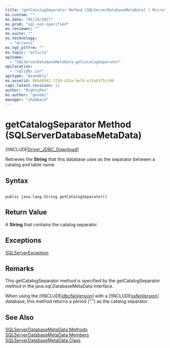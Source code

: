 ```yaml
---
title: "getCatalogSeparator Method (SQLServerDatabaseMetaData) | Microsoft Docs"
ms.custom: ""
ms.date: "01/19/2017"
ms.prod: "sql-non-specified"
ms.reviewer: ""
ms.suite: ""
ms.technology: 
  - "drivers"
ms.tgt_pltfrm: ""
ms.topic: "article"
apiname: 
  - "SQLServerDatabaseMetaData.getCatalogSeparator"
apilocation: 
  - "sqljdbc.jar"
apitype: "Assembly"
ms.assetid: 0bbd6842-7210-432a-bef4-e15a63f5cc96
caps.latest.revision: 11
author: "MightyPen"
ms.author: "genemi"
manager: "jhubbard"
---
```

# getCatalogSeparator Method (SQLServerDatabaseMetaData)
[!INCLUDE[Driver_JDBC_Download](../../../includes/driver_jdbc_download.md)]

  Retrieves the **String** that this database uses as the separator between a catalog and table name.  
  
## Syntax  
  
```  
  
public java.lang.String getCatalogSeparator()  
```  
  
## Return Value  
 A **String** that contains the catalog separator.  
  
## Exceptions  
 [SQLServerException](../../../connect/jdbc/reference/sqlserverexception-class.md)  
  
## Remarks  
 This getCatalogSeparator method is specified by the getCatalogSeparator method in the java.sql.DatabaseMetaData interface.  
  
 When using the [!INCLUDE[jdbcNoVersion](../../../includes/jdbcnoversion_md.md)] with a [!INCLUDE[ssNoVersion](../../../includes/ssnoversion_md.md)] database, this method returns a period (".") as the catalog separator.  
  
## See Also  
 [SQLServerDatabaseMetaData Methods](../../../connect/jdbc/reference/sqlserverdatabasemetadata-methods.md)   
 [SQLServerDatabaseMetaData Members](../../../connect/jdbc/reference/sqlserverdatabasemetadata-members.md)   
 [SQLServerDatabaseMetaData Class](../../../connect/jdbc/reference/sqlserverdatabasemetadata-class.md)  
  
  